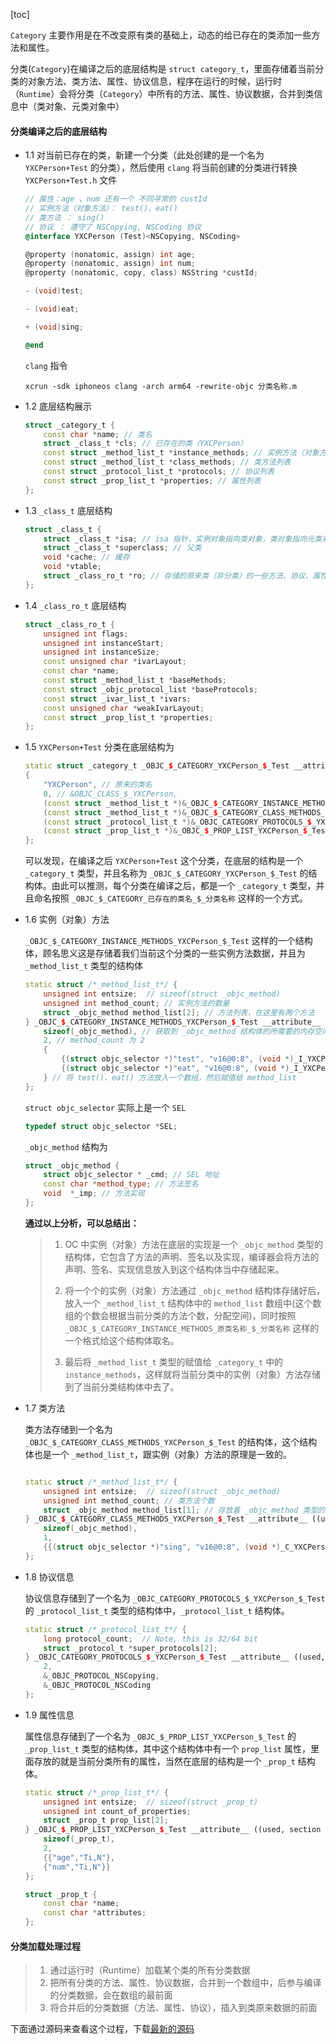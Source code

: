 [toc]

`Category` 主要作用是在不改变原有类的基础上，动态的给已存在的类添加一些方法和属性。

分类(`Category`)在编译之后的底层结构是 `struct category_t`，里面存储着当前分类的对象方法、类方法、属性、协议信息，程序在运行的时候，运行时（`Runtime`）会将分类（`Category`）中所有的方法、属性、协议数据，合并到类信息中（类对象、元类对象中）

#### 分类编译之后的底层结构

* 1.1 对当前已存在的类，新建一个分类（此处创建的是一个名为 `YXCPerson+Test` 的分类），然后使用 `clang` 将当前创建的分类进行转换
    `YXCPerson+Test.h` 文件
    ```Objective-C
    // 属性：age 、num 还有一个 不同寻常的 custId 
    // 实例方法（对象方法）： test()、eat()
    // 类方法 ： sing()
    // 协议 ： 遵守了 NSCopying, NSCoding 协议
    @interface YXCPerson (Test)<NSCopying, NSCoding>

    @property (nonatomic, assign) int age;
    @property (nonatomic, assign) int num;
    @property (nonatomic, copy, class) NSString *custId;

    - (void)test;

    - (void)eat;

    + (void)sing;

    @end
    ```

    `clang` 指令

    ```shell
    xcrun -sdk iphoneos clang -arch arm64 -rewrite-objc 分类名称.m
    ```

* 1.2 底层结构展示

    ```C++
    struct _category_t {
        const char *name; // 类名
        struct _class_t *cls; // 已存在的类（YXCPerson）
        const struct _method_list_t *instance_methods; // 实例方法（对象方法）列表
        const struct _method_list_t *class_methods; // 类方法列表
        const struct _protocol_list_t *protocols; // 协议列表
        const struct _prop_list_t *properties; // 属性列表
    };
    ```

* 1.3 `_class_t` 底层结构

    ```C++
    struct _class_t {
        struct _class_t *isa; // isa 指针，实例对象指向类对象，类对象指向元类对象，元类对象指向基类的元类对象（一般是 NSObject）
        struct _class_t *superclass; // 父类
        void *cache; // 缓存
        void *vtable;
        struct _class_ro_t *ro; // 存储的原来类（非分类）的一些方法、协议、属性、成员变量等信息
    };
    ```

* 1.4 `_class_ro_t` 底层结构

    ```C++
    struct _class_ro_t {
        unsigned int flags;
        unsigned int instanceStart;
        unsigned int instanceSize;
        const unsigned char *ivarLayout;
        const char *name;
        const struct _method_list_t *baseMethods;
        const struct _objc_protocol_list *baseProtocols;
        const struct _ivar_list_t *ivars;
        const unsigned char *weakIvarLayout;
        const struct _prop_list_t *properties;
    };
    ```

* 1.5 `YXCPerson+Test` 分类在底层结构为

    ```C++
    static struct _category_t _OBJC_$_CATEGORY_YXCPerson_$_Test __attribute__ ((used, section ("__DATA,__objc_const"))) = 
    {
        "YXCPerson", // 原来的类名
        0, // &OBJC_CLASS_$_YXCPerson,
        (const struct _method_list_t *)&_OBJC_$_CATEGORY_INSTANCE_METHODS_YXCPerson_$_Test, // 实例对象方法列表
        (const struct _method_list_t *)&_OBJC_$_CATEGORY_CLASS_METHODS_YXCPerson_$_Test, // 类对象方法列表
        (const struct _protocol_list_t *)&_OBJC_CATEGORY_PROTOCOLS_$_YXCPerson_$_Test, // 协议信息列表
        (const struct _prop_list_t *)&_OBJC_$_PROP_LIST_YXCPerson_$_Test, // 属性列表
    };
    ```
    可以发现，在编译之后 `YXCPerson+Test` 这个分类，在底层的结构是一个 `_category_t` 类型，并且名称为 `_OBJC_$_CATEGORY_YXCPerson_$_Test` 的结构体。由此可以推测，每个分类在编译之后，都是一个 `_category_t` 类型，并且命名按照 `_OBJC_$_CATEGORY_已存在的类名_$_分类名称` 这样的一个方式。
     
* 1.6 实例（对象）方法

    `_OBJC_$_CATEGORY_INSTANCE_METHODS_YXCPerson_$_Test` 这样的一个结构体，顾名思义这是存储着我们当前这个分类的一些实例方法数据，并且为 `_method_list_t` 类型的结构体

    ```C++
    static struct /*_method_list_t*/ {
        unsigned int entsize;  // sizeof(struct _objc_method)
        unsigned int method_count; // 实例方法的数量
        struct _objc_method method_list[2]; // 方法列表，在这里有两个方法
    } _OBJC_$_CATEGORY_INSTANCE_METHODS_YXCPerson_$_Test __attribute__ ((used, section ("__DATA,__objc_const"))) = {
        sizeof(_objc_method), // 获取到 _objc_method 结构体的所需要的内存空间大小，赋值到 entsize
        2, // method_count 为 2
        {
            {(struct objc_selector *)"test", "v16@0:8", (void *)_I_YXCPerson_Test_test},
            {(struct objc_selector *)"eat", "v16@0:8", (void *)_I_YXCPerson_Test_eat}
        } // 将 test()、eat() 方法放入一个数组，然后赋值给 method_list
    };
    ```

    `struct objc_selector` 实际上是一个 `SEL`

    ```C++
    typedef struct objc_selector *SEL;
    ```

    `_objc_method` 结构为

    ```C++
    struct _objc_method {
        struct objc_selector * _cmd; // SEL 地址
        const char *method_type; // 方法签名
        void  *_imp; // 方法实现
    };
    ```

    **通过以上分析，可以总结出：**

    > 1. OC 中实例（对象）方法在底层的实现是一个 `_objc_method` 类型的结构体，它包含了方法的声明、签名以及实现，编译器会将方法的声明、签名、实现信息放入到这个结构体当中存储起来。
    >
    > 2. 将一个个的实例（对象）方法通过 `_objc_method` 结构体存储好后，放入一个 `_method_list_t` 结构体中的 `method_list` 数组中(这个数组的个数会根据当前分类的方法个数，分配空间)，同时按照 `_OBJC_$_CATEGORY_INSTANCE_METHODS_原类名称_$_分类名称` 这样的一个格式给这个结构体取名。
    >
    > 3. 最后将 `_method_list_t` 类型的赋值给 `_category_t` 中的 `instance_methods`，这样就将当前分类中的实例（对象）方法存储到了当前分类结构体中去了。

* 1.7 类方法

    类方法存储到一个名为 `_OBJC_$_CATEGORY_CLASS_METHODS_YXCPerson_$_Test` 的结构体，这个结构体也是一个 `_method_list_t`，跟实例（对象）方法的原理是一致的。

    ```C++

    static struct /*_method_list_t*/ {
        unsigned int entsize;  // sizeof(struct _objc_method)
        unsigned int method_count; // 类方法个数
        struct _objc_method method_list[1]; // 存放着 _objc_method 类型的结构体数组
    } _OBJC_$_CATEGORY_CLASS_METHODS_YXCPerson_$_Test __attribute__ ((used, section ("__DATA,__objc_const"))) = {
        sizeof(_objc_method),
        1,
        {{(struct objc_selector *)"sing", "v16@0:8", (void *)_C_YXCPerson_Test_sing}}
    };

    ```

* 1.8 协议信息

    协议信息存储到了一个名为 `_OBJC_CATEGORY_PROTOCOLS_$_YXCPerson_$_Test` 的 `_protocol_list_t` 类型的结构体中，`_protocol_list_t` 结构体。

    ```C++
    static struct /*_protocol_list_t*/ {
        long protocol_count;  // Note, this is 32/64 bit
        struct _protocol_t *super_protocols[2];
    } _OBJC_CATEGORY_PROTOCOLS_$_YXCPerson_$_Test __attribute__ ((used, section ("__DATA,__objc_const"))) = {
        2,
        &_OBJC_PROTOCOL_NSCopying,
        &_OBJC_PROTOCOL_NSCoding
    };
    ```

* 1.9 属性信息

    属性信息存储到了一个名为 `_OBJC_$_PROP_LIST_YXCPerson_$_Test` 的 `_prop_list_t` 类型的结构体，其中这个结构体中有一个 `prop_list` 属性，里面存放的就是当前分类所有的属性，当然在底层的结构是一个 `_prop_t` 结构体。

    ```C++
    static struct /*_prop_list_t*/ {
        unsigned int entsize;  // sizeof(struct _prop_t)
        unsigned int count_of_properties;
        struct _prop_t prop_list[2];
    } _OBJC_$_PROP_LIST_YXCPerson_$_Test __attribute__ ((used, section ("__DATA,__objc_const"))) = {
        sizeof(_prop_t),
        2,
        {{"age","Ti,N"},
        {"num","Ti,N"}}
    };

    struct _prop_t {
        const char *name;
        const char *attributes;
    };
    ```

#### 分类加载处理过程

 > 1. 通过运行时（Runtime）加载某个类的所有分类数据
 > 2. 把所有分类的方法、属性、协议数据，合并到一个数组中，后参与编译的分类数据，会在数组的最前面
 > 3. 将合并后的分类数据（方法、属性、协议），插入到类原来数据的前面

 下面通过源码来查看这个过程，下载[最新的源码](https://opensource.apple.com/tarballs/objc4/) 

 





